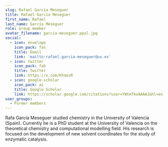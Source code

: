 ```yaml
---
slug: Rafael García Meseguer
title: Rafael García Meseguer
first_name: Rafael
last_name: García Meseguer
role: Group member
avatar_filename: garcía-meseguer.ppal.jpg
social:
  - icon: envelope
    icon_pack: fas
    title: Email
    link: 'mailto:rafael.garcia-meseguer@uv.es'
  - icon: twitter
    icon_pack: fab
    title: Twitter
    link: https://x.com/KhaosR
  - icon: google-scholar
    icon_pack: ai
    title: Google Scholar
    link: https://scholar.google.com/citations?user=YWtmTkoAAAAJ&hl=en
user_groups:
  - Former members
---
```

Rafa García Meseguer studied chemistry in the University of Valencia (Spain). Currently he is a PhD student at the University of Valencia on the theoretical chemistry and computational modelling field. His research is focused on the development of new solvent coordinates for the study of enzymatic catalysis.
